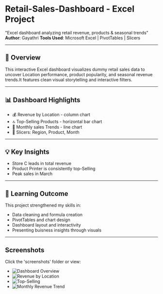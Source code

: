 # Retail-Sales-Dashboard - Excel Project 
"Excel dashboard analyzing retail revenue, products &amp; seasonal trends"
**Author**: Gayathri
**Tools Used**: Microsoft Excel | PivotTables | Slicers

---

## 📌 Overview
This interactive Excel dashboard visualizes dummy retail sales data to uncover Location performance, product popularity, and seasonal revenue trends.It features clean visual storytelling and interactive filters.

---

## 📊 Dashboard Highlights
- 💰 Revenue by Location - column chart
- 🔝 Top-Selling Products - horizontal bar chart
- 📆 Monthly sales Trends - line chart
- 🧩 Slicers: Region, Product, Month

---

## 💡 Key Insights 
- Store C leads in total revenue
- Product Printer is consistently top-Selling
- Peak sales in March

---

## 🧠 Learning Outcome
This project strengthened my skills in:
- Data cleaning and formula creation
- PivotTables and chart design
- Dashboard layout and interactivity
- Presenting buisness insights through visuals

---

## Screenshots

Click the 'screenshots' folder or view:
- ![Dashboard Overview](Screenshots/dashboard-full.png)
- ![Revenue by Location](screenshots/revenue-by-location.png)
- ![Top-Selling](screenshots/top-products.png)
- ![Monthly Revenue Trend](screenshots/monthly-trends.png)
